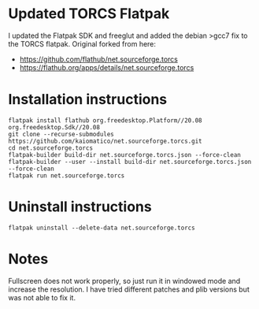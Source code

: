 # Updated TORCS Flatpak
I updated the Flatpak SDK and freeglut and added the debian >gcc7 fix to the TORCS flatpak. Original forked from here: 
- https://github.com/flathub/net.sourceforge.torcs
- https://flathub.org/apps/details/net.sourceforge.torcs

# Installation instructions
```
flatpak install flathub org.freedesktop.Platform//20.08 org.freedesktop.Sdk//20.08
git clone --recurse-submodules https://github.com/kaiomatico/net.sourceforge.torcs.git
cd net.sourceforge.torcs
flatpak-builder build-dir net.sourceforge.torcs.json --force-clean
flatpak-builder --user --install build-dir net.sourceforge.torcs.json --force-clean
flatpak run net.sourceforge.torcs
```

# Uninstall instructions
```
flatpak uninstall --delete-data net.sourceforge.torcs
```

# Notes
Fullscreen does not work properly, so just run it in windowed mode and increase the resolution. I have tried different patches and plib versions but was not able to fix it.